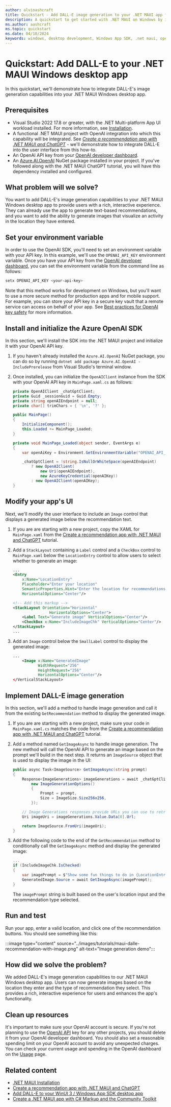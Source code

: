 ```yaml
---
author: alvinashcraft
title: Quickstart - Add DALL-E image generation to your .NET MAUI app for Windows
description: A quickstart to get started with .NET MAUI on Windows by integrating DALL-E image capabilities into your app.
ms.author: aashcraft
ms.topic: quickstart
ms.date: 04/10/2024
keywords: windows, desktop development, Windows App SDK, .net maui, openai, dall-e, ai
---
```


# Quickstart: Add DALL-E to your .NET MAUI Windows desktop app

In this quickstart, we'll demonstrate how to integrate DALL-E's image generation capabilities into your .NET MAUI Windows desktop app.

## Prerequisites

- Visual Studio 2022 17.8 or greater, with the .NET Multi-platform App UI workload installed. For more information, see [Installation](/dotnet/maui/get-started/installation).
- A functional .NET MAUI project with OpenAI integration into which this capability will be integrated. See *[Create a recommendation app with .NET MAUI and ChatGPT](tutorial-maui-ai.md)* - we'll demonstrate how to integrate DALL-E into the user interface from this how-to.
- An OpenAI API key from your [OpenAI developer dashboard](https://platform.openai.com/api-keys).
- An [Azure.AI.OpenAI](https://www.nuget.org/packages/Azure.AI.OpenAI/) NuGet package installed in your project. If you've followed along with the .NET MAUI ChatGPT tutorial, you will have this dependency installed and configured.

## What problem will we solve?

You want to add DALL-E's image generation capabilities to your .NET MAUI Windows desktop app to provide users with a rich, interactive experience. They can already use the app to generate text-based recommendations, and you want to add the ability to generate images that visualize an activity in the location they have entered.

## Set your environment variable

In order to use the OpenAI SDK, you'll need to set an environment variable with your API key. In this example, we'll use the `OPENAI_API_KEY` environment variable. Once you have your API key from the [OpenAI developer dashboard](https://platform.openai.com/api-keys), you can set the environment variable from the command line as follows:

```powershell
setx OPENAI_API_KEY <your-api-key>
```

Note that this method works for development on Windows, but you'll want to use a more secure method for production apps and for mobile support. For example, you can store your API key in a secure key vault that a remote service can access on behalf of your app. See [Best practices for OpenAI key safety](https://help.openai.com/articles/5112595-best-practices-for-api-key-safety) for more information.

## Install and initialize the Azure OpenAI SDK

In this section, we'll install the SDK into the .NET MAUI project and initialize it with your OpenAI API key.

1. If you haven't already installed the `Azure.AI.OpenAI` NuGet package, you can do so by running `dotnet add package Azure.AI.OpenAI -IncludePrerelease` from Visual Studio's terminal window.

1. Once installed, you can initialize the `OpenAIClient` instance from the SDK with your OpenAI API key in `MainPage.xaml.cs` as follows:

    ```csharp
    private OpenAIClient _chatGptClient;
    private Guid _sessionGuid = Guid.Empty;
    private string openAIEndpoint = null;
    private char[] trimChars = { '\n', '?' };
    
    public MainPage()
    {
        InitializeComponent();
        this.Loaded += MainPage_Loaded;
    }
    
    private void MainPage_Loaded(object sender, EventArgs e)
    {
        var openAiKey = Environment.GetEnvironmentVariable("OPENAI_API_KEY");

        _chatGptClient = !string.IsNullOrWhiteSpace(openAIEndpoint)
            ? new OpenAIClient(
                new Uri(openAIEndpoint),
                new AzureKeyCredential(openAIKey))
            : new OpenAIClient(openAIKey);
    }
    ```

## Modify your app's UI

Next, we'll modify the user interface to include an `Image` control that displays a generated image below the recommendation text.

1. If you are are starting with a new project, copy the XAML for `MainPage.xaml` from the [Create a recommendation app with .NET MAUI and ChatGPT](tutorial-maui-ai.md) tutorial.

1. Add a `StackLayout` containing a `Label` control and a  `CheckBox` control to `MainPage.xaml` below the `LocationEntry` control to allow users to select whether to generate an image:

    ```xml
    ...
    <Entry
        x:Name="LocationEntry"
        Placeholder="Enter your location"
        SemanticProperties.Hint="Enter the location for recommendations"
        HorizontalOptions="Center"/>
    
    <!-- Add this markup -->
    <StackLayout Orientation="Horizontal"
                    HorizontalOptions="Center">
        <Label Text="Generate image" VerticalOptions="Center"/>
        <CheckBox x:Name="IncludeImageChk" VerticalOptions="Center"/>
    </StackLayout>
    ...
    ```

1. Add an `Image` control below the `SmallLabel` control to display the generated image:

    ```xml
    ...
        <Image x:Name="GeneratedImage"
               WidthRequest="256"
               HeightRequest="256"
               HorizontalOptions="Center"/>
    </VerticalStackLayout>
    ```

## Implement DALL-E image generation

In this section, we'll add a method to handle image generation and call it from the existing `GetRecommendation` method to display the generated image.

1. If you are are starting with a new project, make sure your code in `MainPage.xaml.cs` matches the code from the [Create a recommendation app with .NET MAUI and ChatGPT](tutorial-maui-ai.md) tutorial.

1. Add a method named `GetImageAsync` to handle image generation. The new method will call the OpenAI API to generate an image based on the prompt we'll build in the next step. It returns an `ImageSource` object that is used to display the image in the UI:

    ```csharp
    public async Task<ImageSource> GetImageAsync(string prompt)
    {
        Response<ImageGenerations> imageGenerations = await _chatGptClient.GetImageGenerationsAsync(
            new ImageGenerationOptions()
            {
                Prompt = prompt,
                Size = ImageSize.Size256x256,
            });

        // Image Generations responses provide URLs you can use to retrieve requested images
        Uri imageUri = imageGenerations.Value.Data[0].Url;

        return ImageSource.FromUri(imageUri);
    }
    ```

1. Add the following code to the end of the `GetRecommendation` method to conditionally call the `GetImageAsync` method and display the generated image:

    ```csharp
    ...
    if (IncludeImageChk.IsChecked)
    {
        var imagePrompt = $"Show some fun things to do in {LocationEntry.Text} when visiting a {recommendationType}.";
        GeneratedImage.Source = await GetImageAsync(imagePrompt);
    }
    ```

    The `imagePrompt` string is built based on the user's location input and the recommendation type selected.

## Run and test

Run your app, enter a valid location, and click one of the recommendation buttons. You should see something like this:

:::image type="content" source="../images/tutorials/maui-dalle-recommendation-with-image.png" alt-text="Image generation demo":::

## How did we solve the problem?

We added DALL-E's image generation capabilities to our .NET MAUI Windows desktop app. Users can now generate images based on the location they enter and the type of recommendation they select. This provides a rich, interactive experience for users and enhances the app's functionality.

## Clean up resources

It's important to make sure your OpenAI account is secure. If you're not planning to use the [OpenAI API](https://platform.openai.com/api-keys) key for any other projects, you should delete it from your OpenAI developer dashboard. You should also set a reasonable spending limit on your OpenAI account to avoid any unexpected charges. You can check your current usage and spending in the OpenAI dashboard on the [Usage](https://platform.openai.com/usage) page.

## Related content

- [.NET MAUI Installation](/dotnet/maui/get-started/installation)
- [Create a recommendation app with .NET MAUI and ChatGPT](tutorial-maui-ai.md)
- [Add DALL-E to your WinUI 3 / Windows App SDK desktop app](/windows/apps/how-tos/dall-e-winui3)
- [Create a .NET MAUI app with C# Markup and the Community Toolkit](/windows/apps/windows-dotnet-maui/tutorial-csharp-ui-maui-toolkit)
